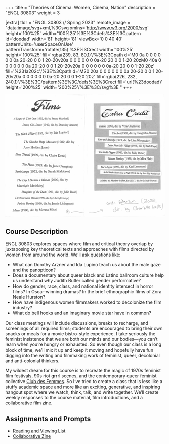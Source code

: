 +++
title = "Theories of Cinema: Women, Cinema, Nation"
description = "ENGL 30803" 
weight = 3

[extra]
tldr = "ENGL 30803 // Spring 2023"
remote_image = "data:image/svg+xml,%3Csvg xmlns='http://www.w3.org/2000/svg' height='100%25' width='100%25'%3E%3Cdefs%3E%3Cpattern id='doodad' width='81' height='81' viewBox='0 0 40 40' patternUnits='userSpaceOnUse' patternTransform='rotate(135)'%3E%3Crect width='100%25' height='100%25' fill='rgba(239, 83, 80,1)'/%3E%3Cpath d='M0 0a 0 0 0 0 0 0 0a 20-20 0 0 1 20-20v20a 0 0 0 0 0 0 0a-20 20 0 0 1-20 20zM0 40a 0 0 0 0 0 0 0a 20-20 0 0 1 20-20v20a 0 0 0 0 0 0 0a-20 20 0 0 1-20 20z' fill='%231a202c'/%3E%3Cpath d='M20 20a 0 0 0 0 0 0 0a 20-20 0 0 1 20-20v20a 0 0 0 0 0 0 0a-20 20 0 0 1-20 20z' fill='rgba(226, 232, 240,1)'/%3E%3C/pattern%3E%3C/defs%3E%3Crect fill='url(%23doodad)' height='200%25' width='200%25'/%3E%3C/svg%3E "
+++


![A list of films watched in class and recommended](/zine-list.png)

## Course Description

ENGL 30803 explores spaces where film and critical theory overlap by juxtaposing key theoretical texts and approaches with films directed by women from around the world. We’ll ask questions like:

- What can Dorothy Arzner and Ida Lupino teach us about the male gaze and the panopticon?
- Does a documentary about queer black and Latino ballroom culture help us understand why Judith Butler called gender performative?
- How do gender, race, class, and national identity intersect in horror films? In Oscar-winning dramas? In the brief ethnographic films of Zora Neale Hurston?
- How have indigenous women filmmakers worked to decolonize the film industry?
- What do bell hooks and an imaginary movie star have in common?

Our class meetings will include discussions, breaks to recharge, and screenings of all required films; students are encouraged to bring their own snacks or meals for a movie bistro-style experience. I take seriously the feminist insistence that we are both our minds and our bodies—you can’t learn when you’re hungry or exhausted. So even though our class is a long block of time, we’ll mix it up and keep it moving and hopefully have fun digging into the writing and filmmaking work of feminist, queer, decolonial and anti-colonial thinkers.

My wildest dream for this course is to recreate the magic of 1970s feminist film festivals, 90s riot grrrl scenes, and the contemporary queer feminist collective [Club des Femmes](https://www.clubdesfemmes.com/). So I’ve tried to create a class that is less like a stuffy academic space and more like an exciting, generative, and inspiring hangout spot where we watch, think, talk, and write together. We’ll create weekly responses to the course material, film introductions, and a collaborative film zine.

## Assignments and Prompts

- [Reading and Viewing List](@/teaching/engl30803/list.md)
- [Collaborative Zine](@/teaching/engl30803/zine.md)